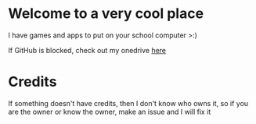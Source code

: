 # Welcome to a very cool place

I have games and apps to put on your school computer >:)

If GitHub is blocked, check out my onedrive [here](https://1drv.ms/u/s!Aqy_w35Joh0pl7JcmWMExBCXEbt3OQ?e=w4tyyw)

# Credits

If something doesn't have credits, then I don't know who owns it, so if you are the owner or know the owner, make an issue and I will fix it
